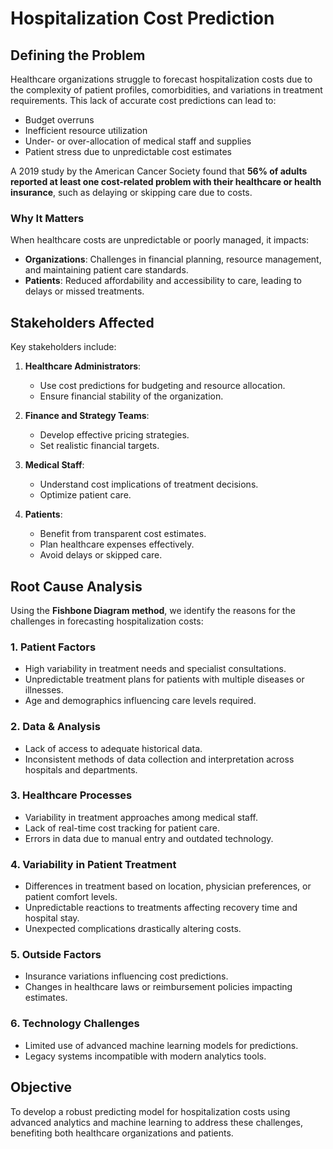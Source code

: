 # **Hospitalization Cost Prediction**

## **Defining the Problem**
Healthcare organizations struggle to forecast hospitalization costs due to the complexity of patient profiles, comorbidities, and variations in treatment requirements. This lack of accurate cost predictions can lead to:

- Budget overruns
- Inefficient resource utilization
- Under- or over-allocation of medical staff and supplies
- Patient stress due to unpredictable cost estimates

A 2019 study by the American Cancer Society found that **56% of adults reported at least one cost-related problem with their healthcare or health insurance**, such as delaying or skipping care due to costs. 

### **Why It Matters**
When healthcare costs are unpredictable or poorly managed, it impacts:
- **Organizations**: Challenges in financial planning, resource management, and maintaining patient care standards.
- **Patients**: Reduced affordability and accessibility to care, leading to delays or missed treatments.

## **Stakeholders Affected**
Key stakeholders include:

1. **Healthcare Administrators**: 
   - Use cost predictions for budgeting and resource allocation.
   - Ensure financial stability of the organization.

2. **Finance and Strategy Teams**:
   - Develop effective pricing strategies.
   - Set realistic financial targets.

3. **Medical Staff**:
   - Understand cost implications of treatment decisions.
   - Optimize patient care.

4. **Patients**:
   - Benefit from transparent cost estimates.
   - Plan healthcare expenses effectively.
   - Avoid delays or skipped care.

## **Root Cause Analysis**
Using the **Fishbone Diagram method**, we identify the reasons for the challenges in forecasting hospitalization costs:

### **1. Patient Factors**
- High variability in treatment needs and specialist consultations.
- Unpredictable treatment plans for patients with multiple diseases or illnesses.
- Age and demographics influencing care levels required.

### **2. Data & Analysis**
- Lack of access to adequate historical data.
- Inconsistent methods of data collection and interpretation across hospitals and departments.

### **3. Healthcare Processes**
- Variability in treatment approaches among medical staff.
- Lack of real-time cost tracking for patient care.
- Errors in data due to manual entry and outdated technology.

### **4. Variability in Patient Treatment**
- Differences in treatment based on location, physician preferences, or patient comfort levels.
- Unpredictable reactions to treatments affecting recovery time and hospital stay.
- Unexpected complications drastically altering costs.

### **5. Outside Factors**
- Insurance variations influencing cost predictions.
- Changes in healthcare laws or reimbursement policies impacting estimates.

### **6. Technology Challenges**
- Limited use of advanced machine learning models for predictions.
- Legacy systems incompatible with modern analytics tools.

## **Objective**
To develop a robust predicting model for hospitalization costs using advanced analytics and machine learning to address these challenges, benefiting both healthcare organizations and patients.
